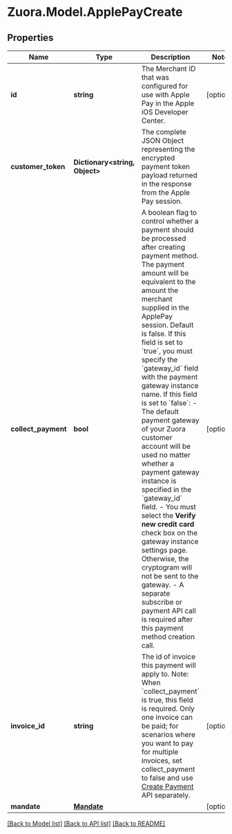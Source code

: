 
# Zuora.Model.ApplePayCreate

## Properties

Name | Type | Description | Notes
------------ | ------------- | ------------- | -------------
**id** | **string** | The Merchant ID that was configured for use with Apple Pay in the Apple iOS Developer Center. | [optional] 
**customer_token** | **Dictionary&lt;string, Object&gt;** | The complete JSON Object representing the encrypted payment token payload returned in the response from the Apple Pay session. | 
**collect_payment** | **bool** | A boolean flag to control whether a payment should be processed       after creating payment method. The payment amount will be equivalent to       the amount the merchant supplied in the ApplePay session. Default is false.        If this field is set to &#x60;true&#x60;, you must specify the &#x60;gateway_id&#x60;       field with the payment gateway instance name.  If this field is set       to &#x60;false&#x60;:   - The default payment gateway of your Zuora customer account       will be used no matter whether a payment gateway instance is specified       in the &#x60;gateway_id&#x60; field.    - You must select the **Verify new       credit card** check box on the gateway instance settings page. Otherwise,       the cryptogram will not be sent to the gateway.   - A separate subscribe       or payment API call is required after this payment method creation call.  | [optional] 
**invoice_id** | **string** | The id of invoice this payment will apply to.      Note: When &#x60;collect_payment&#x60; is true, this field is required.      Only one invoice can be paid; for scenarios where you want to pay for multiple invoices, set collect_payment to false and use [Create Payment](#operation/createPayment) API separately. | [optional] 
**mandate** | [**Mandate**](Mandate.md) |  | [optional] 

[[Back to Model list]](../README.md#documentation-for-models)
[[Back to API list]](../README.md#documentation-for-api-endpoints)
[[Back to README]](../README.md)

